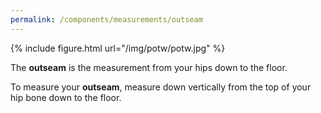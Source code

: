 ```yaml
---
permalink: /components/measurements/outseam
---
```

{% include figure.html url="/img/potw/potw.jpg" %}

The **outseam** is the measurement from your hips down to the floor.

To measure your **outseam**, measure down vertically from the top of your hip bone down to the floor.
